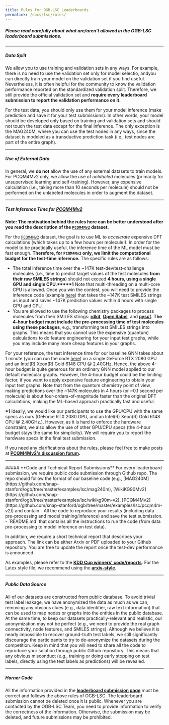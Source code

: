 ```yaml
---
title: Rules for OGB-LSC Leaderboards
permalink: /docs/lsc/rules/
---
```


##### **Please read carefully about what are/aren't allowed in the OGB-LSC leaderboard submissions.**  

-------


##### **Data Split**
We allow you to use training and validation sets in any ways. For example, there is no need to use the validation set only for model selectio, andyou can directly train your model on the validation set if you find useful.
Nevertheless, it is often helpful for the community to know the validation performance reported on the standardized validation split.
Therefore, we still provide the official validation set and **require every leaderboard submission to report the validation performance on it.**

For the test data, you should only use them for your model inference (make prediction and save it for your test submissions). In other words, your model should be developed only based on training and validation sets and should not touch the test data except for the final inference.
The only exception is the MAG240M, where you can use the test nodes in any ways, since the dataset is modeled as a transductive prediction task (i.e., test nodes are part of the entire graph).

------

##### **Use of External Data**
In general, we **do not** allow the use of any external datasets to train models. 
For PCQM4Mv2 only, we allow the use of *unlabeled* molecules (primarily for unsupervised learning and self-training). However, any expensive calculation (i.e., taking more than 10 seconds per molecule) should not be performed on the unlabeled molecules in order to augment the dataset.

<a name="pcqm4m_time"/>

-----------

##### **Test Inference Time for [PCQM4Mv2](/docs/lsc/pcqm4mv2/)**
**Note: The motivation behind the rules here can be better understood after you read the description of the [`PCQM4Mv2`](/docs/lsc/pcqm4mv2/) dataset.**

For the [`PCQM4Mv2`](/docs/lsc/pcqm4mv2/) dataset, the goal is to use ML to *accelerate* expensive DFT calculations (which takes up to a few hours per molecule!).
In order for the model to be practically useful, the inference time of the ML model must be fast enough.
**Therefore, for `PCQM4Mv2` only, we limit the computational budget for the test-time inference.**
The specific rules are as follows:

- The total inference time over the ~147K test-dev/test-challenge molecules (i.e., time to predict target values of the test molecules **from their raw SMILES strings**) should not exceed **4 hours, using a single GPU and single CPU.****\*1**
 Note that multi-threading on a multi-core CPU is allowed.
 Once you win the contest, you will need to provide the inference code (example [here](https://github.com/snap-stanford/ogb/tree/master/examples/lsc/pcqm4m-v2/test_inference_gnn.py)) that takes the ~147K test SMILES strings as input and saves ~147K prediction values within 4 hours with single GPU and CPU.
- You are allowed to use the following chemistry packages to process molecules from their SMILES strings: **[rdkit](https://www.rdkit.org/docs/GettingStartedInPython.html)**, **[Open Babel](https://open-babel.readthedocs.io/en/latest/UseTheLibrary/Python.html)**, and **[pyscf](http://pyscf.org/)**. **The 4-hour budget must include the pre-processing time of test molecules using these packages**, e.g., transforming test SMILES strings into graphs. This means that you cannot use the expensive (quantum) calculations to do feature engineering for your input test graphs, while you may include many more cheap features in your graphs.

For your reference, the test inference time for our baseline GNN takes about 1 minute (you can run the code [here](https://github.com/snap-stanford/ogb/tree/master/examples/lsc/pcqm4m-v2/test_inference_gnn.py)) on a single GeForce RTX 2080 GPU and an Intel(R) Xeon(R) Gold 6148 CPU @ 2.40GHz.
Hence, the above 4-hour budget is quite generous for an ordinary GNN model applied to our default molecular graphs. However, the 4-hour budget could be the limiting factor, if you want to apply expensive feature engineering to obtain your input test graphs.
Note that from the quantum chemistry point of view, making predictions over the ~147K molecules in 4 hours (or ~0.1 second per molecule) is about four-orders-of-magnitude faster than the original DFT calculations, making the ML-based approach practically fast and useful.

**\*1** Ideally, we would like our participants to use the GPU/CPU with the same specs as ours (GeForce RTX 2080 GPU, and an Intel(R) Xeon(R) Gold 6148 CPU @ 2.40GHz.). 
However, as it is hard to enforce the hardware constraint, we also allow the use of other GPU/CPU specs (the 4-hour budget stays the same for simplicity). We will require you to report the hardware specs in the final test submission. 

 If you need any clarifications about the rules, please feel free to make posts at **[PCQM4Mv2's discussion forum](https://github.com/snap-stanford/ogb/discussions/categories/pcqm4m-lsc).**

---------

<a name="code"/>
##### **Code and Technical Report Submissions**
For every leaderboard submission, we require public code submission through Github repo. The repo should follow the format of our baseline code (e.g., [MAG240M](https://github.com/snap-stanford/ogb/tree/master/examples/lsc/mag240m), [WikiKG90Mv2](https://github.com/snap-stanford/ogb/tree/master/examples/lsc/wikikg90m-v2), [PCQM4Mv2](https://github.com/snap-stanford/ogb/tree/master/examples/lsc/pcqm4m-v2)) and contain
- All the code to reproduce your results (including data pre-processing and model training/inference) and save the test submission.
- `README.md` that contains all the instructions to run the code (from data pre-processing to model inference on test data).

In addition, we require a short technical report that describes your approach. The link can be either Arxiv or PDF uploaded to your Github repository. You are free to update the report once the test-dev performance is announced.

As examples, please refer to the **[KDD Cup winners' code/reports](https://ogb.stanford.edu/kddcup2021/results/)**. For the Latex style file, we recommend using the **[arxiv-style](https://github.com/kourgeorge/arxiv-style)**.


---------

##### **Public Data Source**
All of our datasets are constructed from public database.
To avoid trivial test label leakage, we have anonymized the data as much as we can, removing any obvious clues (e.g., data identifier, raw text information) that can be used to map nodes or graphs into the entities in the public database. At the same time, to keep our datasets practically-relevant and realistic, our anonymization may not be perfect (e.g., we need to provide the real graph connectivity, node features, and SMILES strings). Although we believe it is nearly impossible to recover ground-truth test labels, we still significantly discourage the participants to try to de-anonymize the datasets during the competition.
Keep in mind that you will need to share all the code to reproduce your solution through public Github repository. 
This means that any obvious misconduct (e.g., training or doing early stopping on test labels, directly using the test labels as predictions) will be revealed.

----------

##### **Horner Code**
All the information provided in the **[leaderboard submission page](https://ogb-save.stanford.edu/leaderboard/)** must be correct and follows the above rules of OGB-LSC. The leaderboard submission cannot be deleted once it is public. Whenever you are contacted by the OGB-LSC Team, you need to provide information to verify the correctness of the information. Otherwise, the submission may be deleted, and future submissions may be prohibited.